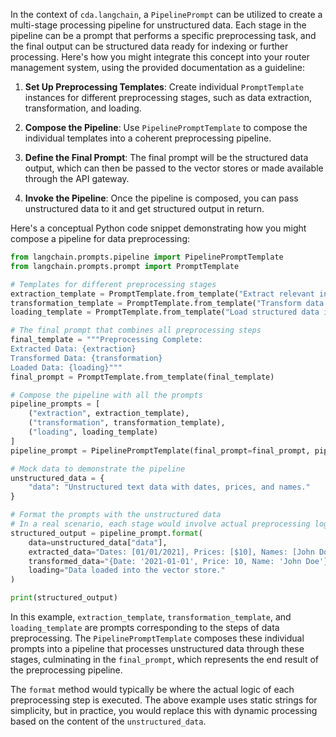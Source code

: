 In the context of `cda.langchain`, a `PipelinePrompt` can be utilized to create a multi-stage processing pipeline for unstructured data. Each stage in the pipeline can be a prompt that performs a specific preprocessing task, and the final output can be structured data ready for indexing or further processing. Here's how you might integrate this concept into your router management system, using the provided documentation as a guideline:

1. **Set Up Preprocessing Templates**:
   Create individual `PromptTemplate` instances for different preprocessing stages, such as data extraction, transformation, and loading.

2. **Compose the Pipeline**:
   Use `PipelinePromptTemplate` to compose the individual templates into a coherent preprocessing pipeline.

3. **Define the Final Prompt**:
   The final prompt will be the structured data output, which can then be passed to the vector stores or made available through the API gateway.

4. **Invoke the Pipeline**:
   Once the pipeline is composed, you can pass unstructured data to it and get structured output in return.

Here's a conceptual Python code snippet demonstrating how you might compose a pipeline for data preprocessing:

```python
from langchain.prompts.pipeline import PipelinePromptTemplate
from langchain.prompts.prompt import PromptTemplate

# Templates for different preprocessing stages
extraction_template = PromptTemplate.from_template("Extract relevant information: {data}")
transformation_template = PromptTemplate.from_template("Transform data into structured format: {extracted_data}")
loading_template = PromptTemplate.from_template("Load structured data into system: {transformed_data}")

# The final prompt that combines all preprocessing steps
final_template = """Preprocessing Complete:
Extracted Data: {extraction}
Transformed Data: {transformation}
Loaded Data: {loading}"""
final_prompt = PromptTemplate.from_template(final_template)

# Compose the pipeline with all the prompts
pipeline_prompts = [
    ("extraction", extraction_template),
    ("transformation", transformation_template),
    ("loading", loading_template)
]
pipeline_prompt = PipelinePromptTemplate(final_prompt=final_prompt, pipeline_prompts=pipeline_prompts)

# Mock data to demonstrate the pipeline
unstructured_data = {
    "data": "Unstructured text data with dates, prices, and names."
}

# Format the prompts with the unstructured data
# In a real scenario, each stage would involve actual preprocessing logic
structured_output = pipeline_prompt.format(
    data=unstructured_data["data"],
    extracted_data="Dates: [01/01/2021], Prices: [$10], Names: [John Doe]",
    transformed_data="{Date: '2021-01-01', Price: 10, Name: 'John Doe'}",
    loading="Data loaded into the vector store."
)

print(structured_output)
```

In this example, `extraction_template`, `transformation_template`, and `loading_template` are prompts corresponding to the steps of data preprocessing. The `PipelinePromptTemplate` composes these individual prompts into a pipeline that processes unstructured data through these stages, culminating in the `final_prompt`, which represents the end result of the preprocessing pipeline.

The `format` method would typically be where the actual logic of each preprocessing step is executed. The above example uses static strings for simplicity, but in practice, you would replace this with dynamic processing based on the content of the `unstructured_data`.